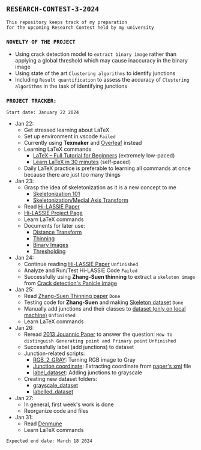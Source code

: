 ## `RESEARCH-CONTEST-3-2024`

```
This repository keeps track of my preparation 
for the upcoming Research Contest held by my university
```

### `NOVELTY OF THE PROJECT`

- Using crack detection model to `extract binary image` rather than applying a global threshold which may cause inaccuracy in the binary image
- Using state of the art `Clustering algorithms` to identify junctions
- Including `Result quantification` to assess the accuracy of `Clustering algorithms` in the task of identifying junctions

### `PROJECT TRACKER:`

`Start date: January 22 2024`

- Jan 22: 
  - Get stressed learning about LaTeX
  - Set up environment in vscode `Failed`
  - Currently using **Texmaker** and [Overleaf](https://www.overleaf.com/project) instead
  - Learning LaTeX commands
    - [LaTeX – Full Tutorial for Beginners](https://www.youtube.com/watch?v=ydOTMQC7np0&ab_channel=freeCodeCamp.org) (extremely low-paced)
    - [Learn LaTeX in 30 minutes](https://www.overleaf.com/learn/latex/Learn_LaTeX_in_30_minutes) (self-paced)
  - Daily LaTeX practice is preferable to learning all commands at once because there are just too many things
- Jan 23:
  - Grasp the idea of skeletonization as it is a new concept to me
    - [Skeletonization 101](<paper/papers to research/skeletonization_101.md>)
    - [Skeletonization/Medial Axis Transform](https://homepages.inf.ed.ac.uk/rbf/HIPR2/skeleton.htm#:~:text=Brief%20Description,of%20the%20original%20foreground%20pixels.)
  - Read [Hi-LASSIE Paper](<paper/papers to research/Yao_Hi-LASSIE_High-Fidelity_Articulated_Shape_and_Skeleton_Discovery_From_Sparse_Image_CVPR_2023_paper.pdf>)
  - [Hi-LASSIE Project Page](https://chhankyao.github.io/hi-lassie/)
  - Learn LaTeX commands
  - Documents for later use:
    - [Distance Transform](https://homepages.inf.ed.ac.uk/rbf/HIPR2/distance.htm)
    - [Thinning](https://homepages.inf.ed.ac.uk/rbf/HIPR2/thin.htm)
    - [Binary Images](https://homepages.inf.ed.ac.uk/rbf/HIPR2/binimage.htm)
    - [Thresholding](https://homepages.inf.ed.ac.uk/rbf/HIPR2/threshld.htm)
- Jan 24:
  - Continue reading [Hi-LASSIE Paper](<paper/papers to research/Yao_Hi-LASSIE_High-Fidelity_Articulated_Shape_and_Skeleton_Discovery_From_Sparse_Image_CVPR_2023_paper.pdf>) `Unfinished`
  - Analyze and Run/Test Hi-LASSIE Code `Failed`
  - Successfully using **Zhang-Suen thinning** to extract a `skeleton image` from [Crack detection's Panicle image](test_binary_img.png)
- Jan 25:
  - Read [Zhang-Suen Thinning paper](<paper/papers to research/A Fast Parallel Algorithm for Thinning Digital Patterns.pdf>) `Done`
  - Testing code for **Zhang-Suen** and making [Skeleton dataset](skeleton_dataset) `Done`
  - Manually add junctions and their classes to [dataset (only on local machine)](<paper/target paper/T2-PLT9-1C8-1 (Dataset)>) `Unfinished`
  - Learn LaTeX commands
- Jan 26:
  - Reread [2013 Jouannic Paper](<paper/target paper/1471-2229-13-122 (2013_paper_Stefan Jouannic).pdf>) to answer the question: `How to distinguish Generating point and Primary point` `Unfinished`
  - Successfully label (add junctions) to dataset
  - Junction-related scripts:
    - [RGB_2_GRAY](rgb_2_gray.py): Turning RGB image to Gray
    - [Junction coordinate](vertices_coordinates.py): Extracting coordinate from [paper's xml](Jouannic_xml) file
    - [label_dataset](label_dataset.py): Adding junctions to grayscale
  - Creating new dataset folders:
    - [grayscale_dataset](grayscale_dataset)
    - [labelled_dataset](labelled_dataset)
- Jan 27:
  - In general, first week's work is done
  - Reorganize code and files
- Jan 31:
  - Read [Denmune](<paper/papers to research/2021_DenMune Density peak based clustering using mutual nearest neighbors.pdf>)
  - Learn LaTeX commands

`Expected end date: March 18 2024`